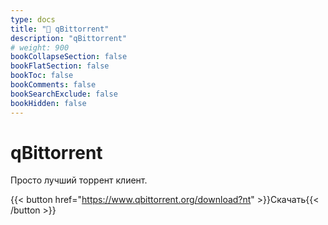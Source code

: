```yaml
---
type: docs
title: "🔷 qBittorrent"
description: "qBittorrent"
# weight: 900
bookCollapseSection: false
bookFlatSection: false
bookToc: false
bookComments: false
bookSearchExclude: false
bookHidden: false
---
```


# qBittorrent

Просто лучший торрент клиент.

{{< button href="https://www.qbittorrent.org/download?nt" >}}Скачать{{< /button >}}
